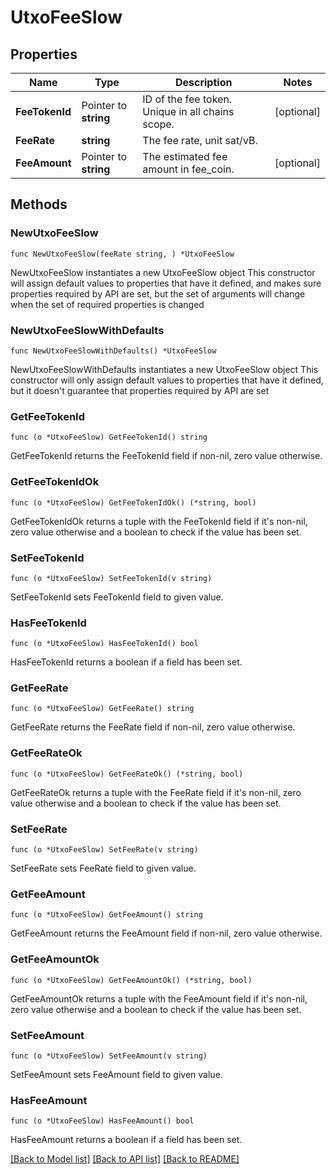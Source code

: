 # UtxoFeeSlow

## Properties

Name | Type | Description | Notes
------------ | ------------- | ------------- | -------------
**FeeTokenId** | Pointer to **string** | ID of the fee token. Unique in all chains scope. | [optional] 
**FeeRate** | **string** | The fee rate, unit sat/vB. | 
**FeeAmount** | Pointer to **string** | The estimated fee amount in fee_coin. | [optional] 

## Methods

### NewUtxoFeeSlow

`func NewUtxoFeeSlow(feeRate string, ) *UtxoFeeSlow`

NewUtxoFeeSlow instantiates a new UtxoFeeSlow object
This constructor will assign default values to properties that have it defined,
and makes sure properties required by API are set, but the set of arguments
will change when the set of required properties is changed

### NewUtxoFeeSlowWithDefaults

`func NewUtxoFeeSlowWithDefaults() *UtxoFeeSlow`

NewUtxoFeeSlowWithDefaults instantiates a new UtxoFeeSlow object
This constructor will only assign default values to properties that have it defined,
but it doesn't guarantee that properties required by API are set

### GetFeeTokenId

`func (o *UtxoFeeSlow) GetFeeTokenId() string`

GetFeeTokenId returns the FeeTokenId field if non-nil, zero value otherwise.

### GetFeeTokenIdOk

`func (o *UtxoFeeSlow) GetFeeTokenIdOk() (*string, bool)`

GetFeeTokenIdOk returns a tuple with the FeeTokenId field if it's non-nil, zero value otherwise
and a boolean to check if the value has been set.

### SetFeeTokenId

`func (o *UtxoFeeSlow) SetFeeTokenId(v string)`

SetFeeTokenId sets FeeTokenId field to given value.

### HasFeeTokenId

`func (o *UtxoFeeSlow) HasFeeTokenId() bool`

HasFeeTokenId returns a boolean if a field has been set.

### GetFeeRate

`func (o *UtxoFeeSlow) GetFeeRate() string`

GetFeeRate returns the FeeRate field if non-nil, zero value otherwise.

### GetFeeRateOk

`func (o *UtxoFeeSlow) GetFeeRateOk() (*string, bool)`

GetFeeRateOk returns a tuple with the FeeRate field if it's non-nil, zero value otherwise
and a boolean to check if the value has been set.

### SetFeeRate

`func (o *UtxoFeeSlow) SetFeeRate(v string)`

SetFeeRate sets FeeRate field to given value.


### GetFeeAmount

`func (o *UtxoFeeSlow) GetFeeAmount() string`

GetFeeAmount returns the FeeAmount field if non-nil, zero value otherwise.

### GetFeeAmountOk

`func (o *UtxoFeeSlow) GetFeeAmountOk() (*string, bool)`

GetFeeAmountOk returns a tuple with the FeeAmount field if it's non-nil, zero value otherwise
and a boolean to check if the value has been set.

### SetFeeAmount

`func (o *UtxoFeeSlow) SetFeeAmount(v string)`

SetFeeAmount sets FeeAmount field to given value.

### HasFeeAmount

`func (o *UtxoFeeSlow) HasFeeAmount() bool`

HasFeeAmount returns a boolean if a field has been set.


[[Back to Model list]](../README.md#documentation-for-models) [[Back to API list]](../README.md#documentation-for-api-endpoints) [[Back to README]](../README.md)


